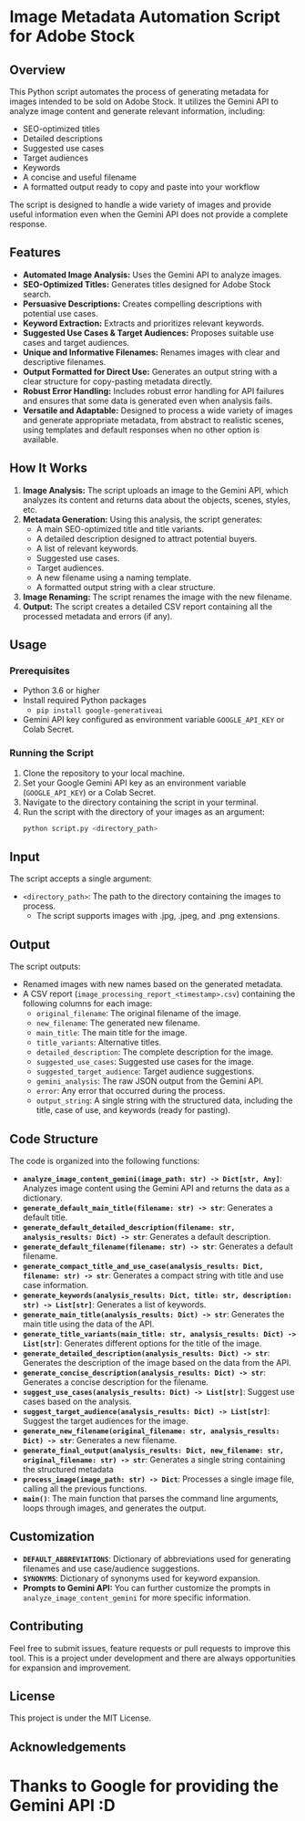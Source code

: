 # Image Metadata Automation Script for Adobe Stock

## Overview

This Python script automates the process of generating metadata for images intended to be sold on Adobe Stock. It utilizes the Gemini API to analyze image content and generate relevant information, including:

*   SEO-optimized titles
*   Detailed descriptions
*   Suggested use cases
*   Target audiences
*   Keywords
*   A concise and useful filename
*   A formatted output ready to copy and paste into your workflow

The script is designed to handle a wide variety of images and provide useful information even when the Gemini API does not provide a complete response.

## Features

*   **Automated Image Analysis:** Uses the Gemini API to analyze images.
*   **SEO-Optimized Titles:** Generates titles designed for Adobe Stock search.
*   **Persuasive Descriptions:** Creates compelling descriptions with potential use cases.
*   **Keyword Extraction:** Extracts and prioritizes relevant keywords.
*   **Suggested Use Cases & Target Audiences:** Proposes suitable use cases and target audiences.
*   **Unique and Informative Filenames:** Renames images with clear and descriptive filenames.
*   **Output Formatted for Direct Use:** Generates an output string with a clear structure for copy-pasting metadata directly.
*  **Robust Error Handling:** Includes robust error handling for API failures and ensures that some data is generated even when analysis fails.
*   **Versatile and Adaptable:** Designed to process a wide variety of images and generate appropriate metadata, from abstract to realistic scenes, using templates and default responses when no other option is available.

## How It Works

1.  **Image Analysis:** The script uploads an image to the Gemini API, which analyzes its content and returns data about the objects, scenes, styles, etc.
2.  **Metadata Generation:** Using this analysis, the script generates:
    *   A main SEO-optimized title and title variants.
    *   A detailed description designed to attract potential buyers.
    *   A list of relevant keywords.
    *   Suggested use cases.
    *   Target audiences.
    *   A new filename using a naming template.
    *   A formatted output string with a clear structure.
3.  **Image Renaming:** The script renames the image with the new filename.
4. **Output:** The script creates a detailed CSV report containing all the processed metadata and errors (if any).

## Usage

### Prerequisites
* Python 3.6 or higher
* Install required Python packages
    * `pip install google-generativeai`
* Gemini API key configured as environment variable `GOOGLE_API_KEY` or Colab Secret.

### Running the Script

1.  Clone the repository to your local machine.
2.  Set your Google Gemini API key as an environment variable (`GOOGLE_API_KEY`) or a Colab Secret.
3.  Navigate to the directory containing the script in your terminal.
4.  Run the script with the directory of your images as an argument:
    ```bash
    python script.py <directory_path>
    ```

## Input

The script accepts a single argument:
*   `<directory_path>`: The path to the directory containing the images to process.
    *   The script supports images with .jpg, .jpeg, and .png extensions.

## Output

The script outputs:

*   Renamed images with new names based on the generated metadata.
*   A CSV report (`image_processing_report_<timestamp>.csv`) containing the following columns for each image:
    *   `original_filename`: The original filename of the image.
    *   `new_filename`: The generated new filename.
    *   `main_title`: The main title for the image.
    *   `title_variants`: Alternative titles.
    *   `detailed_description`: The complete description for the image.
    *   `suggested_use_cases`: Suggested use cases for the image.
    *   `suggested_target_audience`: Target audience suggestions.
    *   `gemini_analysis`: The raw JSON output from the Gemini API.
    *   `error`: Any error that occurred during the process.
    *  `output_string`: A single string with the structured data, including the title, case of use, and keywords (ready for pasting).

## Code Structure

The code is organized into the following functions:

*   **`analyze_image_content_gemini(image_path: str) -> Dict[str, Any]`**: Analyzes image content using the Gemini API and returns the data as a dictionary.
*   **`generate_default_main_title(filename: str) -> str`**: Generates a default title.
*   **`generate_default_detailed_description(filename: str, analysis_results: Dict) -> str`**: Generates a default description.
*   **`generate_default_filename(filename: str) -> str`**: Generates a default filename.
*   **`generate_compact_title_and_use_case(analysis_results: Dict, filename: str) -> str`**: Generates a compact string with title and use case information.
*   **`generate_keywords(analysis_results: Dict, title: str, description: str) -> List[str]`**: Generates a list of keywords.
*   **`generate_main_title(analysis_results: Dict) -> str`**: Generates the main title using the data of the API.
*   **`generate_title_variants(main_title: str, analysis_results: Dict) -> List[str]`**: Generates different options for the title of the image.
*   **`generate_detailed_description(analysis_results: Dict) -> str`**: Generates the description of the image based on the data from the API.
*   **`generate_concise_description(analysis_results: Dict) -> str`**: Generates a concise description for the filename.
*   **`suggest_use_cases(analysis_results: Dict) -> List[str]`**: Suggest use cases based on the analysis.
*   **`suggest_target_audience(analysis_results: Dict) -> List[str]`**: Suggest the target audiences for the image.
*   **`generate_new_filename(original_filename: str, analysis_results: Dict) -> str`**: Generates a new filename.
*  **`generate_final_output(analysis_results: Dict, new_filename: str, original_filename: str) -> str`**: Generates a single string containing the structured metadata
*   **`process_image(image_path: str) -> Dict`**: Processes a single image file, calling all the previous functions.
*   **`main()`**: The main function that parses the command line arguments, loops through images, and generates the output.

## Customization

*   **`DEFAULT_ABBREVIATIONS`**: Dictionary of abbreviations used for generating filenames and use case/audience suggestions.
*   **`SYNONYMS`**: Dictionary of synonyms used for keyword expansion.
*   **Prompts to Gemini API:** You can further customize the prompts in `analyze_image_content_gemini` for more specific information.

## Contributing

Feel free to submit issues, feature requests or pull requests to improve this tool. This is a project under development and there are always opportunities for expansion and improvement.

## License

This project is under the MIT License.

## Acknowledgements

Thanks to Google for providing the Gemini API :D
=======
